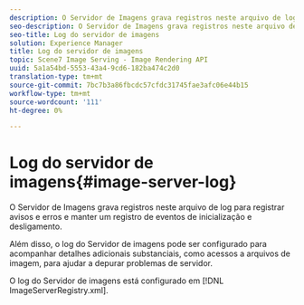 ```yaml
---
description: O Servidor de Imagens grava registros neste arquivo de log para registrar avisos e erros e manter um registro de eventos de inicialização e desligamento.
seo-description: O Servidor de Imagens grava registros neste arquivo de log para registrar avisos e erros e manter um registro de eventos de inicialização e desligamento.
seo-title: Log do servidor de imagens
solution: Experience Manager
title: Log do servidor de imagens
topic: Scene7 Image Serving - Image Rendering API
uuid: 5a1a54bd-5553-43a4-9cd6-182ba474c2d0
translation-type: tm+mt
source-git-commit: 7bc7b3a86fbcdc57cfdc31745fae3afc06e44b15
workflow-type: tm+mt
source-wordcount: '111'
ht-degree: 0%

---
```



# Log do servidor de imagens{#image-server-log}

O Servidor de Imagens grava registros neste arquivo de log para registrar avisos e erros e manter um registro de eventos de inicialização e desligamento.

Além disso, o log do Servidor de imagens pode ser configurado para acompanhar detalhes adicionais substanciais, como acessos a arquivos de imagem, para ajudar a depurar problemas de servidor.

O log do Servidor de imagens está configurado em [!DNL ImageServerRegistry.xml].
